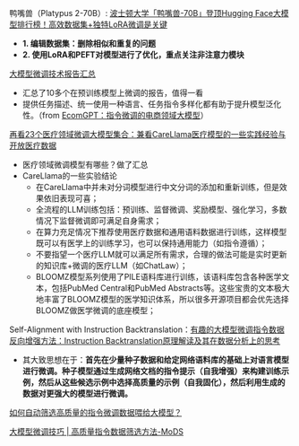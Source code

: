 鸭嘴兽（Platypus 2-70B）: [波士顿大学「鸭嘴兽-70B」登顶Hugging Face大模型排行榜！高效数据集+独特LoRA微调是关键](https://mp.weixin.qq.com/s/RED36cGaqrhOOC5SGD9buw)
- **1. 编辑数据集：删除相似和重复的问题**
- **2. 使用LoRA和PEFT对模型进行了优化，重点关注非注意力模块**


[大模型微调技术​报告汇总](www.zhihu.com/question/607397171/answer/3148846973)
- 汇总了10多个在预训练模型上微调的报告，值得一看
- 提供任务描述、统一使用一种语言、任务指令多样化都有助于提升模型泛化性。（from [EcomGPT：指令微调的电商领域大模型](https://mp.weixin.qq.com/s/pT89cpjrRC7nmChEQmTm6A)）

[再看23个医疗领域微调大模型集合：兼看CareLlama医疗模型的一些实践经验与开放医疗数据](https://mp.weixin.qq.com/s/c6aPU2FALAaa4LWKQ8W1uA)
- 医疗领域微调模型有哪些？做了汇总
- CareLlama的一些实验结论
	- 在CareLlama中并未对分词模型进行中文分词的添加和重新训练，但是效果依旧表现可喜；
	- 全流程的LLM训练包括：预训练、监督微调、奖励模型、强化学习，多数情况下监督微调即可满足自身需求；
	- 在算力充足情况下推荐使用医疗数据和通用语料数据进行训练，这样模型既可以有医学上的训练学习，也可以保持通用能力（如指令遵循）；
	- 不要指望一个医疗LLM就可以满足所有需求，合理的做法可能是实时更新的知识库+微调的医疗LLM（如ChatLaw）；
	- BLOOMZ模型系列使用了PILE语料库进行训练，该语料库包含各种医学文本，包括PubMed Central和PubMed Abstracts等。这些宝贵的文本极大地丰富了BLOOMZ模型的医学知识体系，所以很多开源项目都会优先选择BLOOMZ做医学微调的底座模型；

Self-Alignment with Instruction Backtranslation：[有趣的大模型微调指令数据反向增强方法：Instruction Backtranslation原理解读及其在数据分析上的思考](https://mp.weixin.qq.com/s/LbJiDoVHls7Nuwd9jP6wTQ)
- 其大致思想在于：**首先在少量种子数据和给定网络语料库的基础上对语言模型进行微调。种子模型通过生成网络文档的指令提示（自我增强）来构建训练示例，然后从这些候选示例中选择高质量的示例（自我固化），然后利用生成的数据对更强大的模型进行微调。**


[如何自动筛选高质量的指令微调数据喂给大模型？](https://mp.weixin.qq.com/s/YDIEhGdAejy4CSvN11PAXA)

[大模型微调技巧 | 高质量指令数据筛选方法-MoDS](https://mp.weixin.qq.com/s/G4zqS_hOGpLZF4m_aQzxmg)

